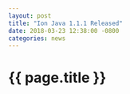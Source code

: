 ```yaml
---
layout: post
title: "Ion Java 1.1.1 Released"
date: 2018-03-23 12:38:00 -0800
categories: news
---
```


# {{ page.title }}